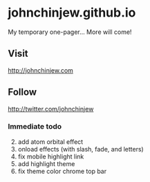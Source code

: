 # johnchinjew.github.io
My temporary one-pager... More will come!

## Visit
http://johnchinjew.com

## Follow
http://twitter.com/johnchinjew

### Immediate todo
 2. add atom orbital effect
 3. onload effects (with slash, fade, and letters)
 4. fix mobile highlight link
 5. add highlight theme
 6. fix theme color chrome top bar
